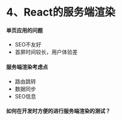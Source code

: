 # 4、React的服务端渲染
#### 单页应用的问题
- SEO不友好
- 首屏时间较长，用户体验差

#### 服务端渲染考虑点
- 路由跳转
- 数据同步
- SEO信息

#### 如何在开发时方便的进行服务端渲染的测试？
